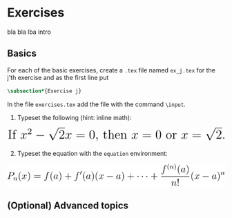 # Exercises

bla bla lba intro

## Basics 

For each of the basic exercises, create a `.tex` file named `ex_j.tex` for the j'th exercise and as the first line put

```tex
\subsection*{Exercise j}
```

In the file `exercises.tex` add the file with the command `\input`.

1. Typeset the following (hint: inline math):

![](img/math-inline-1.svg)

2. Typeset the equation with the `equation` environment:

![](img/math-display-1.svg)

## (Optional) Advanced topics
